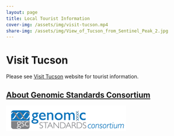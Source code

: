 ```yaml
---
layout: page
title: Local Tourist Information
cover-img: /assets/img/visit-tucson.mp4
share-img: /assets/img/View_of_Tucson_from_Sentinel_Peak_2.jpg
---
```


# Visit Tucson

Please see <a href="https://www.visittucson.org/plan-your-visit/transportation/getting-to-tucson/" target=_blank>Visit Tucson</a> website for tourist information.



## [About Genomic Standards Consortium](https://www.gensc.org/)
![GenSC logo](../assets/img/gsc_logo_sml.png)







